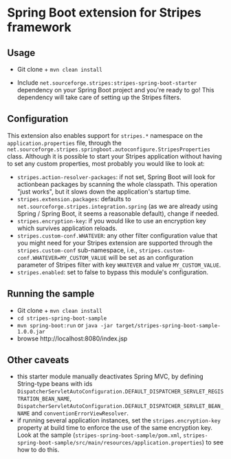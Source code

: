 # Spring Boot extension for Stripes framework

## Usage

* Git clone + `mvn clean install`

* Include `net.sourceforge.stripes:stripes-spring-boot-starter` dependency on your Spring Boot project and you're ready to go! This dependency will take care of setting up the Stripes filters.

## Configuration

This extension also enables support for `stripes.*` namespace on the `application.properties` file, through the `net.sourceforge.stripes.springboot.autoconfigure.StripesProperties` class. Although it is possible to start your Stripes application without having to set any custom properties, most probably you would like to look at:
* `stripes.action-resolver-packages`: if not set, Spring Boot will look for actionbean packages by scanning the whole classpath. This operation "just works", but it slows down the application's startup time.
* `stripes.extension.packages`: defaults to `net.sourceforge.stripes.integration.spring` (as we are already using Spring / Spring Boot, it seems a reasonable default), change if needed.
* `stripes.encryption-key`: if you would like to use an encryption key which survives application reloads.
* `stripes.custom-conf.WHATEVER`: any other filter configuration value that you might need for your Stripes extension are supported through the `stripes.custom-conf` sub-namespace, i.e., `stripes.custom-conf.WHATEVER=MY_CUSTOM_VALUE` will be set as an configuration parameter of Stripes filter with key `WHATEVER` and value `MY_CUSTOM_VALUE`.
* `stripes.enabled`: set to false to bypass this module's configuration.

## Running the sample

* Git clone + `mvn clean install`
* `cd stripes-spring-boot-sample`
* `mvn spring-boot:run` or `java -jar target/stripes-spring-boot-sample-1.0.0.jar`
* browse http://localhost:8080/index.jsp

## Other caveats

* this starter module manually deactivates Spring MVC, by defining String-type beans with ids `DispatcherServletAutoConfiguration.DEFAULT_DISPATCHER_SERVLET_REGISTRATION_BEAN_NAME`, `DispatcherServletAutoConfiguration.DEFAULT_DISPATCHER_SERVLET_BEAN_NAME` and `conventionErrorViewResolver`.
* if running several application instances, set the `stripes.encryption-key` property at build time to enforce the use of the same encryption key. Look at the sample (`stripes-spring-boot-sample/pom.xml`, `stripes-spring-boot-sample/src/main/resources/application.properties`) to see how to do this.
